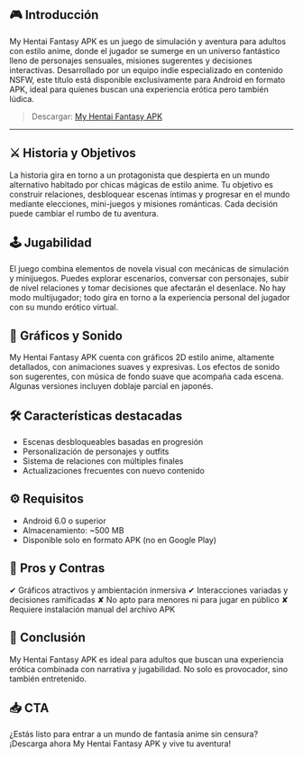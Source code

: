 🎮 Introducción
---------------
My Hentai Fantasy APK es un juego de simulación y aventura para adultos con estilo anime, donde el jugador se sumerge en un universo fantástico lleno de personajes sensuales, misiones sugerentes y decisiones interactivas. Desarrollado por un equipo indie especializado en contenido NSFW, este título está disponible exclusivamente para Android en formato APK, ideal para quienes buscan una experiencia erótica pero también lúdica.
>Descargar: [My Hentai Fantasy APK](https://apkmodjoy.net/es/my-hentai-fantasy/)
---------------
⚔️ Historia y Objetivos
---------------
La historia gira en torno a un protagonista que despierta en un mundo alternativo habitado por chicas mágicas de estilo anime. Tu objetivo es construir relaciones, desbloquear escenas íntimas y progresar en el mundo mediante elecciones, mini-juegos y misiones románticas. Cada decisión puede cambiar el rumbo de tu aventura.

🕹️ Jugabilidad
---------------
El juego combina elementos de novela visual con mecánicas de simulación y minijuegos. Puedes explorar escenarios, conversar con personajes, subir de nivel relaciones y tomar decisiones que afectarán el desenlace. No hay modo multijugador; todo gira en torno a la experiencia personal del jugador con su mundo erótico virtual.

🎨 Gráficos y Sonido
---------------
My Hentai Fantasy APK cuenta con gráficos 2D estilo anime, altamente detallados, con animaciones suaves y expresivas. Los efectos de sonido son sugerentes, con música de fondo suave que acompaña cada escena. Algunas versiones incluyen doblaje parcial en japonés.

🛠️ Características destacadas
---------------
* Escenas desbloqueables basadas en progresión
* Personalización de personajes y outfits
* Sistema de relaciones con múltiples finales
* Actualizaciones frecuentes con nuevo contenido

⚙️ Requisitos
---------------
* Android 6.0 o superior
* Almacenamiento: \~500 MB
* Disponible solo en formato APK (no en Google Play)

💬 Pros y Contras
---------------
✔ Gráficos atractivos y ambientación inmersiva
✔ Interacciones variadas y decisiones ramificadas
✘ No apto para menores ni para jugar en público
✘ Requiere instalación manual del archivo APK

📝 Conclusión
---------------
My Hentai Fantasy APK es ideal para adultos que buscan una experiencia erótica combinada con narrativa y jugabilidad. No solo es provocador, sino también entretenido.

📥 CTA
---------------
¿Estás listo para entrar a un mundo de fantasía anime sin censura? ¡Descarga ahora My Hentai Fantasy APK y vive tu aventura!

